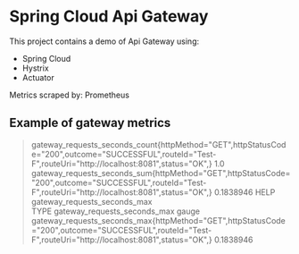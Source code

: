 # Spring Cloud Api Gateway
This project contains a demo of Api Gateway using:
* Spring Cloud 
* Hystrix
* Actuator

Metrics scraped by: Prometheus

## Example of gateway metrics
> gateway_requests_seconds_count{httpMethod="GET",httpStatusCode="200",outcome="SUCCESSFUL",routeId="Test-F",routeUri="http://localhost:8081",status="OK",} 1.0
> gateway_requests_seconds_sum{httpMethod="GET",httpStatusCode="200",outcome="SUCCESSFUL",routeId="Test-F",routeUri="http://localhost:8081",status="OK",} 0.1838946
> HELP gateway_requests_seconds_max  
> TYPE gateway_requests_seconds_max gauge
> gateway_requests_seconds_max{httpMethod="GET",httpStatusCode="200",outcome="SUCCESSFUL",routeId="Test-F",routeUri="http://localhost:8081",status="OK",} 0.1838946
